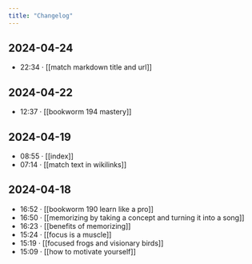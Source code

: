 ```yaml
---
title: "Changelog"
---
```


## 2024-04-24
-  22:34 · [[match markdown title and url]]
## 2024-04-22
-  12:37 · [[bookworm 194 mastery]]
## 2024-04-19
-  08:55 · [[index]]
-  07:14 · [[match text in wikilinks]]
## 2024-04-18
-  16:52 · [[bookworm 190  learn like a pro]]
-  16:50 · [[memorizing by taking a concept and turning it into a song]]
-  16:23 · [[benefits of memorizing]]
-  15:24 · [[focus is a muscle]]
-  15:19 · [[focused frogs and visionary birds]]
-  15:09 · [[how to motivate yourself]]
